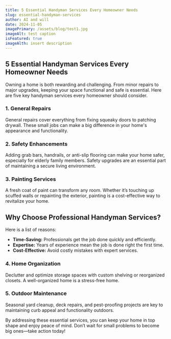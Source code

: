 ```yaml
---
title: 5 Essential Handyman Services Every Homeowner Needs
slug: essential-handyman-services
author: AI and will
date: 2024-11-05
imagePrimary: /assets/blog/test1.jpg
imageAlt: test caption
isFeatured: true
imageAlth: insert description
---
```


## 5 Essential Handyman Services Every Homeowner Needs

Owning a home is both rewarding and challenging. From minor repairs to major upgrades, keeping your space functional and safe is essential. Here are five key handyman services every homeowner should consider.

### 1. General Repairs

General repairs cover everything from fixing squeaky doors to patching drywall. These small jobs can make a big difference in your home's appearance and functionality.

### 2. Safety Enhancements

Adding grab bars, handrails, or anti-slip flooring can make your home safer, especially for elderly family members. Safety upgrades are an essential part of maintaining a secure living environment.

### 3. Painting Services

A fresh coat of paint can transform any room. Whether it’s touching up scuffed walls or repainting the exterior, painting is a cost-effective way to revitalize your home.

## Why Choose Professional Handyman Services?

Here is a list of reasons:
- **Time-Saving:** Professionals get the job done quickly and efficiently.
- **Expertise:** Years of experience mean the job is done right the first time.
- **Cost-Effective:** Avoid costly mistakes with expert services.

### 4. Home Organization

Declutter and optimize storage spaces with custom shelving or reorganized closets. A well-organized home is a stress-free home.

### 5. Outdoor Maintenance

Seasonal yard cleanup, deck repairs, and pest-proofing projects are key to maintaining curb appeal and functionality outdoors.

By addressing these essential services, you can keep your home in top shape and enjoy peace of mind. Don’t wait for small problems to become big ones—take action today!
